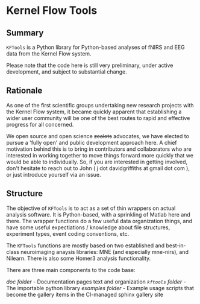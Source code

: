 # Kernel Flow Tools


## Summary

`KFTools` is a Python library for Python-based analyses of fNIRS and EEG data from the Kernel Flow system. 

Please note that the code here is still very preliminary, under active development, and subject to substantial change. 


## Rationale

As one of the first scientific groups undertaking new research projects with the Kernel Flow system, it became quickly apparent that establishing a wider user community will be one of the best routes to rapid and effective progress for all concerned. 

We open source and open science ~~zealots~~ advocates, we have elected to pursue a 'fully open' and public development approach here. A chief motivation behind this is to bring in contributors and collaborators who are interested in working together to move things forward more quickly that we would be able to individually. So, if you are interested in getting involved, don't hesitate to reach out to John ( j dot davidgriffiths at gmail dot com ), or just introduce yourself via an issue.  


## Structure

The objective of `KFTools` is to act as a set of thin wrappers on actual analysis software. It is Python-based, with a sprinkling of Matlab here and there. The wrapper functions do a few useful data organization things, and have some useful expectiations / knowledge about file structures, experiment types, event coding conventions, etc. 

The `KFTools` functions are mostly based on two established and best-in-class neuroimaging anaysis libraries: MNE (and especially mne-nirs), and Nilearn. There is also some Homer3 analysis functionality. 

There are three main components to the code base:

*doc folder* - Documentation pages text and organization
*`kftools` folder* - The importable python library
*examples folder* - Example usage scripts that become the gallery items in the CI-managed sphinx gallery site

